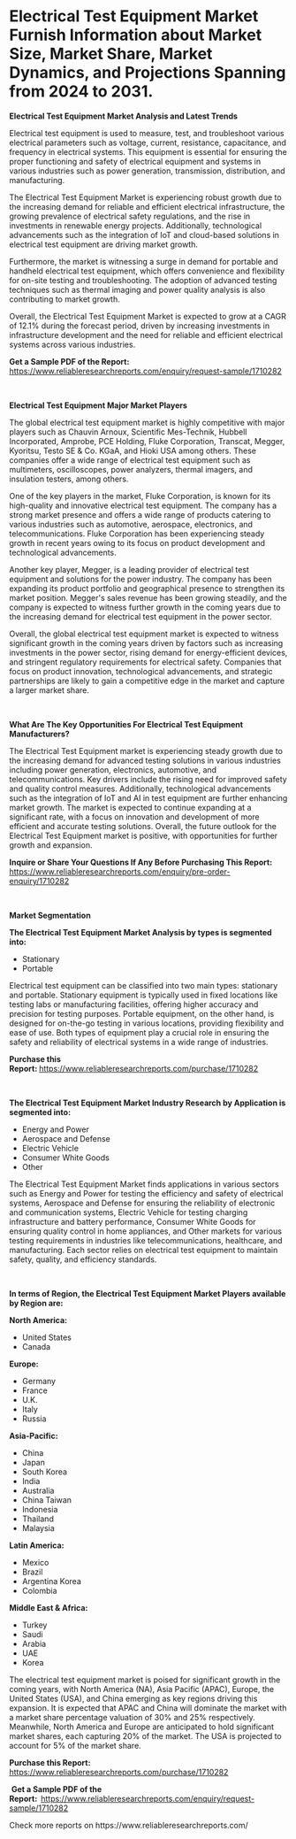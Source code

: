 <p><h1>Electrical Test Equipment Market Furnish Information about Market Size, Market Share, Market Dynamics, and Projections Spanning from 2024 to 2031.</h1></p><p><strong>Electrical Test Equipment Market Analysis and Latest Trends</strong></p>
<p><p>Electrical test equipment is used to measure, test, and troubleshoot various electrical parameters such as voltage, current, resistance, capacitance, and frequency in electrical systems. This equipment is essential for ensuring the proper functioning and safety of electrical equipment and systems in various industries such as power generation, transmission, distribution, and manufacturing.</p><p>The Electrical Test Equipment Market is experiencing robust growth due to the increasing demand for reliable and efficient electrical infrastructure, the growing prevalence of electrical safety regulations, and the rise in investments in renewable energy projects. Additionally, technological advancements such as the integration of IoT and cloud-based solutions in electrical test equipment are driving market growth.</p><p>Furthermore, the market is witnessing a surge in demand for portable and handheld electrical test equipment, which offers convenience and flexibility for on-site testing and troubleshooting. The adoption of advanced testing techniques such as thermal imaging and power quality analysis is also contributing to market growth.</p><p>Overall, the Electrical Test Equipment Market is expected to grow at a CAGR of 12.1% during the forecast period, driven by increasing investments in infrastructure development and the need for reliable and efficient electrical systems across various industries.</p></p>
<p><strong>Get a Sample PDF of the Report:&nbsp;</strong> <a href="https://www.reliableresearchreports.com/enquiry/request-sample/1710282">https://www.reliableresearchreports.com/enquiry/request-sample/1710282</a></p>
<p>&nbsp;</p>
<p><strong>Electrical Test Equipment Major Market Players</strong></p>
<p><p>The global electrical test equipment market is highly competitive with major players such as Chauvin Arnoux, Scientific Mes-Technik, Hubbell Incorporated, Amprobe, PCE Holding, Fluke Corporation, Transcat, Megger, Kyoritsu, Testo SE & Co. KGaA, and Hioki USA among others. These companies offer a wide range of electrical test equipment such as multimeters, oscilloscopes, power analyzers, thermal imagers, and insulation testers, among others.</p><p>One of the key players in the market, Fluke Corporation, is known for its high-quality and innovative electrical test equipment. The company has a strong market presence and offers a wide range of products catering to various industries such as automotive, aerospace, electronics, and telecommunications. Fluke Corporation has been experiencing steady growth in recent years owing to its focus on product development and technological advancements.</p><p>Another key player, Megger, is a leading provider of electrical test equipment and solutions for the power industry. The company has been expanding its product portfolio and geographical presence to strengthen its market position. Megger's sales revenue has been growing steadily, and the company is expected to witness further growth in the coming years due to the increasing demand for electrical test equipment in the power sector.</p><p>Overall, the global electrical test equipment market is expected to witness significant growth in the coming years driven by factors such as increasing investments in the power sector, rising demand for energy-efficient devices, and stringent regulatory requirements for electrical safety. Companies that focus on product innovation, technological advancements, and strategic partnerships are likely to gain a competitive edge in the market and capture a larger market share.</p></p>
<p>&nbsp;</p>
<p><strong>What Are The Key Opportunities For Electrical Test Equipment Manufacturers?</strong></p>
<p><p>The Electrical Test Equipment market is experiencing steady growth due to the increasing demand for advanced testing solutions in various industries including power generation, electronics, automotive, and telecommunications. Key drivers include the rising need for improved safety and quality control measures. Additionally, technological advancements such as the integration of IoT and AI in test equipment are further enhancing market growth. The market is expected to continue expanding at a significant rate, with a focus on innovation and development of more efficient and accurate testing solutions. Overall, the future outlook for the Electrical Test Equipment market is positive, with opportunities for further growth and expansion.</p></p>
<p><strong>Inquire or Share Your Questions If Any Before Purchasing This Report:</strong> <a href="https://www.reliableresearchreports.com/enquiry/pre-order-enquiry/1710282">https://www.reliableresearchreports.com/enquiry/pre-order-enquiry/1710282</a></p>
<p>&nbsp;</p>
<p><strong>Market Segmentation</strong></p>
<p><strong>The Electrical Test Equipment Market Analysis by types is segmented into:</strong></p>
<p><ul><li>Stationary</li><li>Portable</li></ul></p>
<p><p>Electrical test equipment can be classified into two main types: stationary and portable. Stationary equipment is typically used in fixed locations like testing labs or manufacturing facilities, offering higher accuracy and precision for testing purposes. Portable equipment, on the other hand, is designed for on-the-go testing in various locations, providing flexibility and ease of use. Both types of equipment play a crucial role in ensuring the safety and reliability of electrical systems in a wide range of industries.</p></p>
<p><strong>Purchase this Report:&nbsp;</strong><a href="https://www.reliableresearchreports.com/purchase/1710282">https://www.reliableresearchreports.com/purchase/1710282</a></p>
<p>&nbsp;</p>
<p><strong>The Electrical Test Equipment Market Industry Research by Application is segmented into:</strong></p>
<p><ul><li>Energy and Power</li><li>Aerospace and Defense</li><li>Electric Vehicle</li><li>Consumer White Goods</li><li>Other</li></ul></p>
<p><p>The Electrical Test Equipment Market finds applications in various sectors such as Energy and Power for testing the efficiency and safety of electrical systems, Aerospace and Defense for ensuring the reliability of electronic and communication systems, Electric Vehicle for testing charging infrastructure and battery performance, Consumer White Goods for ensuring quality control in home appliances, and Other markets for various testing requirements in industries like telecommunications, healthcare, and manufacturing. Each sector relies on electrical test equipment to maintain safety, quality, and efficiency standards.</p></p>
<p>&nbsp;</p>
<p><strong>In terms of Region, the Electrical Test Equipment Market Players available by Region are:</strong></p>
<p>
    <p> <strong> North America: </strong>
        <ul>
            <li>United States</li>
            <li>Canada</li>
        </ul>
        </p> 
    <p> <strong> Europe: </strong>
        <ul>
            <li>Germany</li>
            <li>France</li>
            <li>U.K.</li>
            <li>Italy</li>
            <li>Russia</li>
        </ul>
        </p> 
    <p> <strong> Asia-Pacific: </strong>
        <ul>
            <li>China</li>
            <li>Japan</li>
            <li>South Korea</li>
            <li>India</li>
            <li>Australia</li>
            <li>China Taiwan</li>
            <li>Indonesia</li>
            <li>Thailand</li>
            <li>Malaysia</li>
        </ul>
        </p> 
    <p> <strong> Latin America: </strong>
        <ul>
            <li>Mexico</li>
            <li>Brazil</li>
            <li>Argentina Korea</li>
            <li>Colombia</li>
        </ul>
        </p> 
    <p> <strong> Middle East & Africa: </strong>
        <ul>
            <li>Turkey</li>
            <li>Saudi</li>
            <li>Arabia</li>
            <li>UAE</li>
            <li>Korea</li>
        </ul>
    </p>
    </p>
<p><p>The electrical test equipment market is poised for significant growth in the coming years, with North America (NA), Asia Pacific (APAC), Europe, the United States (USA), and China emerging as key regions driving this expansion. It is expected that APAC and China will dominate the market with a market share percentage valuation of 30% and 25% respectively. Meanwhile, North America and Europe are anticipated to hold significant market shares, each capturing 20% of the market. The USA is projected to account for 5% of the market share.</p></p>
<p><strong>Purchase this Report: </strong><a href="https://www.reliableresearchreports.com/purchase/1710282">https://www.reliableresearchreports.com/purchase/1710282</a></p>
<p>&nbsp;<strong>Get a Sample PDF of the Report:&nbsp;&nbsp;</strong><a href="https://www.reliableresearchreports.com/enquiry/request-sample/1710282">https://www.reliableresearchreports.com/enquiry/request-sample/1710282</a></p>
<p><strong></strong></p>
<p>Check more reports on https://www.reliableresearchreports.com/</p>